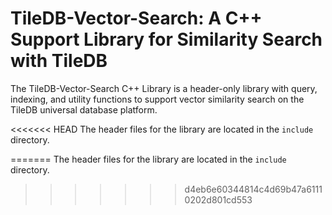 # TileDB-Vector-Search: A C++ Support Library for Similarity Search with TileDB

The TileDB-Vector-Search C++ Library is a header-only library with query, indexing, and utility functions to support vector similarity search on the TileDB universal database platform.

<<<<<<< HEAD
The header files for the library are located in the `include` directory.

=======
The header files for the library are located in the `include` directory.

> > > > > > > d4eb6e60344814c4d69b47a61110202d801cd553
